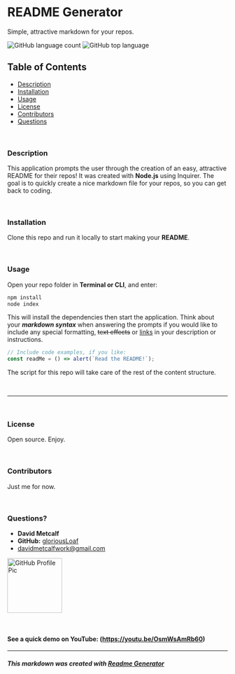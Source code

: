 
# README Generator
Simple, attractive markdown for your repos.

![GitHub language count](https://img.shields.io/github/languages/count/gloriousLoaf/Readme-Generator)
![GitHub top language](https://img.shields.io/github/languages/top/gloriousLoaf/Readme-Generator)

## Table of Contents
* [Description](#-description)
* [Installation](#-installation)
* [Usage](#-usage)
* [License](#-license)
* [Contributors](#-contributors)
* [Questions](#-questions)
<p>&nbsp;</p>

### Description
This application prompts the user through the creation of an easy, attractive README for their repos! It was created with **Node.js** using Inquirer. The goal is to quickly create a nice markdown file for your repos, so you can get back to coding.
<p>&nbsp;</p>

### Installation
Clone this repo and run it locally to start making your **README**.
<p>&nbsp;</p>

### Usage
Open your repo folder in **Terminal or CLI**, and enter:
```bash
npm install
node index
```
This will install the dependencies then start the application. Think about your ***markdown syntax*** when answering the prompts if you would like to include any special formatting, ~~text effects~~ or [links](https://guides.github.com/features/mastering-markdown/) in your description or instructions.
```javascript
// Include code examples, if you like:
const readMe = () => alert(`Read the README!`);
```
The script for this repo will take care of the rest of the content structure.
<p>&nbsp;</p>

---
<p>&nbsp;</p>

### License
Open source. Enjoy.
<p>&nbsp;</p>

### Contributors
Just me for now.
<p>&nbsp;</p>

### Questions?
  * **David Metcalf**  
  * **GitHub:** [gloriousLoaf](https://github.com/gloriousLoaf)
  * <davidmetcalfwork@gmail.com>

<img src="https://github.com/gloriousLoaf.png" alt="GitHub Profile Pic" width="125" height="125">
<p>&nbsp;</p>

#### See a quick demo on YouTube: (https://youtu.be/OsmWsAmRb60)
---

##### This markdown was created with [Readme Generator](https://github.com/gloriousLoaf/Readme-Generator)